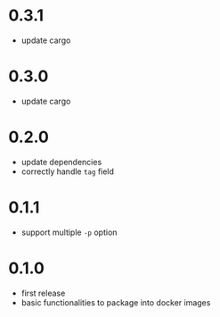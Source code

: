 # 0.3.1

* update cargo

# 0.3.0

* update cargo

# 0.2.0

* update dependencies
* correctly handle `tag` field

# 0.1.1

* support multiple `-p` option

# 0.1.0

* first release
* basic functionalities to package into docker images
